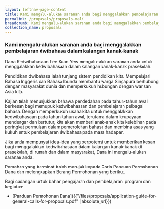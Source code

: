 ```yaml
---
layout: leftnav-page-content
title: Kami mengalu-alukan saranan anda bagi menggalakkan pembelajaran dwibahasa dalam kalangan kanak-kanak
permalink: /proposals/proposals-mal/
breadcrumb: Kami mengalu-alukan saranan anda bagi menggalakkan pembelajaran dwibahasa dalam kalangan kanak-kanak
collection_name: proposals
---
```


### **Kami mengalu-alukan saranan anda bagi menggalakkan pembelajaran dwibahasa dalam kalangan kanak-kanak**

Dana Kedwibahasaan Lee Kuan Yew mengalu-alukan saranan anda untuk menggalakkan kedwibahasaan dalam kalangan kanak-kanak prasekolah.  

Pendidikan dwibahasa ialah tunjang sistem pendidikan kita. Mempelajari Bahasa Inggeris dan Bahasa Ibunda membantu warga Singapura berhubung dengan masyarakat dunia dan memperkukuh hubungan dengan warisan Asia kita.   

Kajian telah menunjukkan bahawa pendedahan pada tahun-tahun awal berkesan bagi memupuk kedwibahasaan dan pembelajaran pelbagai bahasa. Dengan memperkukuh usaha kita untuk menggalakkan kedwibahasaan pada tahun-tahun awal, terutama dalam keupayaan mendengar dan bertutur, kita akan memberi anak-anak kita kelebihan pada peringkat permulaan dalam pemerolehan bahasa dan membina asas yang kukuh untuk pembelajaran dwibahasa pada masa hadapan.  

Jika anda mempunyai idea-idea yang berpotensi untuk memberikan kesan bagi menggalakkan kedwibahasaan dalam kalangan kanak-kanak di prasekolah, di rumah dan dalam masyarakat, Dana ini mengalu-alukan saranan anda.

Pemohon yang berminat boleh merujuk kepada Garis Panduan Permohonan Dana dan melengkapkan Borang Permohonan yang berikut.

Bagi cadangan untuk bahan pengajaran dan pembelajaran, program dan kegiatan:
*	[Panduan Permohonan Dana]({{"/files/proposals/application-guide-for-general-calls-for-proposals.pdf" | absolute_url}})